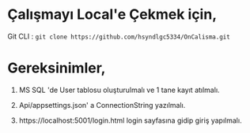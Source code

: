 # Çalışmayı Local'e Çekmek için,

Git CLI : `git clone https://github.com/hsyndlgc5334/OnCalisma.git`

# Gereksinimler,

1. MS SQL 'de User tablosu oluşturulmalı ve 1 tane kayıt atılmalı.
2. Api/appsettings.json' a ConnectionString yazılmalı.

3. https://localhost:5001/login.html login sayfasına gidip giriş yapılmalı.